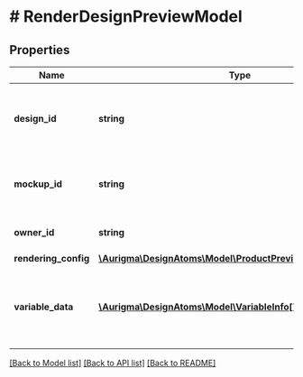 # # RenderDesignPreviewModel

## Properties

Name | Type | Description | Notes
------------ | ------------- | ------------- | -------------
**design_id** | **string** | Design ID.  Used to get design file from public or private storage. | [optional]
**mockup_id** | **string** | Mockup ID.  Used to get mockup file from public storage. | [optional]
**owner_id** | **string** | ID of the design owner. | [optional]
**rendering_config** | [**\Aurigma\DesignAtoms\Model\ProductPreviewRenderingConfig**](ProductPreviewRenderingConfig.md) |  | [optional]
**variable_data** | [**\Aurigma\DesignAtoms\Model\VariableInfo[]**](VariableInfo.md) | Variable (user) data for design variable fields in the preview image. | [optional]

[[Back to Model list]](../../README.md#models) [[Back to API list]](../../README.md#endpoints) [[Back to README]](../../README.md)
